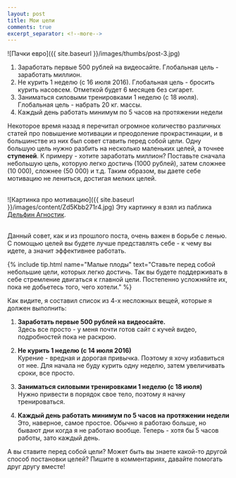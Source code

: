 ```yaml
---
layout: post
title: Мои цели
comments: true
excerpt_separator: <!--more-->
---
```

![Пачки евро]({{ site.baseurl }}/images/thumbs/post-3.jpg)

1. Заработать первые 500 рублей на видеосайте. Глобальная цель - заработать миллион.
2. Не курить 1 неделю (с 16 июля 2016). Глобальная цель - бросить курить насовсем. Отметкой будет 6 месяцев без сигарет.
3. Заниматься силовыми тренировками 1 неделю (с 18 июля). Глобальная цель - набрать 20 кг. массы.
4. Каждый день работать минимум по 5 часов на протяжении недели

Некоторое время назад я перечитал огромное количество различных статей про повышение мотивации и преодоление прокрастинации, и в большинстве из них был совет ставить перед собой цели.<!--more--> Одну большую цель нужно разбить на несколько маленьких целей, а точнее __ступеней__. К примеру - хотите заработать миллион? Поставьте сначала небольшую цель, которую легко достичь (1000 рублей), затем сложнее (10 000), сложнее (50 000) и т.д. Таким образом, вы даете себе мотивацию не лениться, достигая мелких целей.<br><br>

![Картинка про мотивацию]({{ site.baseurl }}/images/content/Zd5Kbb271r4.jpg)
Эту картинку я взял из паблика <a href="https://vk.com/adolphin" target="_blank">Дельфин Агностик</a>.<br><br>

Данный совет, как и из прошлого поста, очень важен в борьбе с ленью. С помощью целей вы будете лучше представлять себе - к чему вы идете, а значит эффективнее работать.

{% include tip.html name="Малые плоды" text="Ставьте перед собой небольшие цели, которых легко достичь. Так вы будете поддерживать в себе стремление двигаться к главной цели. Постепенно усложняйте их, пока не добьетесь того, чего хотели." %}

Как видите, я составил список из 4-х несложных вещей, которые я должен выполнить:

1. __Заработать первые 500 рублей на видеосайте.__<br>
Здесь все просто - у меня почти готов сайт с кучей видео, подробностей пока не раскрою.

2. __Не курить 1 неделю (с 14 июля 2016)__<br>
Курение - вредная и дорогая привычка. Поэтому я хочу избавиться от нее. Для начала не буду курить одну неделю, затем увеличивать сроки, все просто.

3. __Заниматься силовыми тренировками 1 неделю (с 18 июля)__<br>
Нужно привести в порядок свое тело, поэтому я начну тренироваться.

4. __Каждый день работать минимум по 5 часов на протяжении недели__<br>
Это, наверное, самое простое. Обычно я работаю больше, но бывают дни когда я не работаю вообще. Теперь - хотя бы 5 часов работы, зато каждый день.

А вы ставите перед собой цели? Может быть вы знаете какой-то другой способ постановки целей? Пишите в комментариях, давайте помогать друг другу вместе!